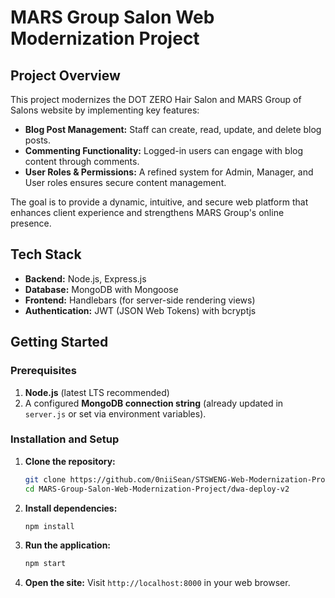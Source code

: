 # MARS Group Salon Web Modernization Project

## Project Overview

This project modernizes the DOT ZERO Hair Salon and MARS Group of Salons website by implementing key features:

*   **Blog Post Management:** Staff can create, read, update, and delete blog posts.
*   **Commenting Functionality:** Logged-in users can engage with blog content through comments.
*   **User Roles & Permissions:** A refined system for Admin, Manager, and User roles ensures secure content management.

The goal is to provide a dynamic, intuitive, and secure web platform that enhances client experience and strengthens MARS Group's online presence.

## Tech Stack

*   **Backend:** Node.js, Express.js
*   **Database:** MongoDB with Mongoose
*   **Frontend:** Handlebars (for server-side rendering views)
*   **Authentication:** JWT (JSON Web Tokens) with bcryptjs

## Getting Started

### Prerequisites

1.  **Node.js** (latest LTS recommended)
2.  A configured **MongoDB connection string** (already updated in `server.js` or set via environment variables).

### Installation and Setup

1.  **Clone the repository:**
    ```bash
    git clone https://github.com/0niiSean/STSWENG-Web-Modernization-Project.git
    cd MARS-Group-Salon-Web-Modernization-Project/dwa-deploy-v2
    ```

2.  **Install dependencies:**
    ```bash
    npm install
    ```

3.  **Run the application:**
    ```bash
    npm start
    ```

4.  **Open the site:**
    Visit `http://localhost:8000` in your web browser.
